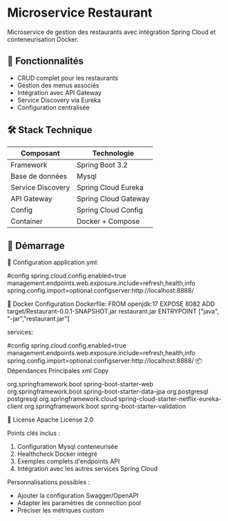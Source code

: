 # Microservice Restaurant

Microservice de gestion des restaurants avec intégration Spring Cloud et conteneurisation Docker.

## 📌 Fonctionnalités
- CRUD complet pour les restaurants
- Gestion des menus associés
- Intégration avec API Gateway
- Service Discovery via Eureka
- Configuration centralisée

## 🛠 Stack Technique
| Composant          | Technologie           |
|--------------------|-----------------------|
| Framework          | Spring Boot 3.2       |
| Base de données    | Mysql                 |
| Service Discovery | Spring Cloud Eureka   |
| API Gateway        | Spring Cloud Gateway  |
| Config             | Spring Cloud Config   |
| Container          | Docker + Compose      |

## 🚀 Démarrage


🔧 Configuration
application.yml:


#config
spring.cloud.config.enabled=true
management.endpoints.web.exposure.include=refresh,health,info
spring.config.import=optional:configserver:http://localhost:8888/

🐳 Docker Configuration
Dockerfile:
FROM openjdk:17
EXPOSE 8082
ADD target/Restaurant-0.0.1-SNAPSHOT.jar restaurant.jar
ENTRYPOINT ["java", "-jar","restaurant.jar"]

services:
  

#config
spring.cloud.config.enabled=true
management.endpoints.web.exposure.include=refresh,health,info
spring.config.import=optional:configserver:http://localhost:8888/
📦 Dépendances Principales
xml
Copy
<!-- Spring Boot -->
<dependency>
    <groupId>org.springframework.boot</groupId>
    <artifactId>spring-boot-starter-web</artifactId>
</dependency>

<!-- Spring Data JPA -->
<dependency>
    <groupId>org.springframework.boot</groupId>
    <artifactId>spring-boot-starter-data-jpa</artifactId>
</dependency>

<!-- PostgreSQL -->
<dependency>
    <groupId>org.postgresql</groupId>
    <artifactId>postgresql</artifactId>
</dependency>

<!-- Eureka Client -->
<dependency>
    <groupId>org.springframework.cloud</groupId>
    <artifactId>spring-cloud-starter-netflix-eureka-client</artifactId>
</dependency>

<!-- Validation -->
<dependency>
    <groupId>org.springframework.boot</groupId>
    <artifactId>spring-boot-starter-validation</artifactId>
</dependency>




📄 License
Apache License 2.0



Points clés inclus :
1. Configuration Mysql conteneurisée
2. Healthcheck Docker intégré
3. Exemples complets d'endpoints API
4. Intégration avec les autres services Spring Cloud


Personnalisations possibles :
- Ajouter la configuration Swagger/OpenAPI
- Adapter les paramètres de connection pool
- Préciser les métriques custom
